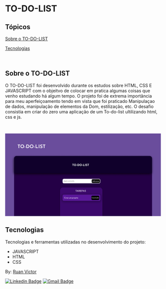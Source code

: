 # TO-DO-LIST


## Tópicos

[Sobre o TO-DO-LIST](#sobre-o-TO-DO-LIST)

[Tecnologias](#tecnologias)




<br>

## Sobre o TO-DO-LIST

O TO-DO-LIST foi desenvolvido durante os estudos sobre HTML, CSS E JAVASCRIPT com o objeitvo de colocar em pratica algumas coisas que venho estudando há algum tempo. O projeto foi de extrema importância para meu aperfeiçoamento tendo em vista que foi praticado Manipulaçao de dados, manipulação de elementos da Dom, estilização, etc. O desafio consistia em criar do zero uma aplicação de um To-do-list ultilizando html, css e js. 

<br>

<p align="center">
  <img src="public/cover.png" alt="Página inicial">
</p>

## Tecnologias

Tecnologias e ferramentas utilizadas no desenvolvimento do projeto:

- JAVASCRIPT
- HTML
- CSS








By: [Ruan Victor](https://github.com/ruanovski)

[![Linkedin Badge](https://img.shields.io/badge/-Ruan%20Victor-blue?style=flat-square&logo=Linkedin&logoColor=white&link=https:/www.linkedin.com/in/ruanvictor21/)](https://www.linkedin.com/in/ruanvictor21/)
[![Gmail Badge](https://img.shields.io/badge/-ruanvic21@gmail.com-blue?style=flat-square&logo=Gmail&logoColor=white&link=mailto:ruanvic21@gmail.com)](mailto:ruanvic21@gmail.com)